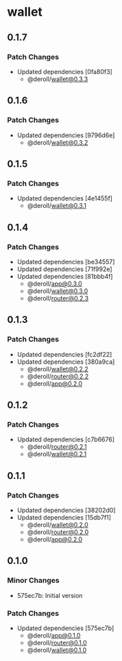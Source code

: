 # wallet

## 0.1.7

### Patch Changes

-   Updated dependencies [0fa80f3]
    -   @deroll/wallet@0.3.3

## 0.1.6

### Patch Changes

-   Updated dependencies [9796d6e]
    -   @deroll/wallet@0.3.2

## 0.1.5

### Patch Changes

-   Updated dependencies [4e1455f]
    -   @deroll/wallet@0.3.1

## 0.1.4

### Patch Changes

-   Updated dependencies [be34557]
-   Updated dependencies [71f992e]
-   Updated dependencies [81bbb4f]
    -   @deroll/app@0.3.0
    -   @deroll/wallet@0.3.0
    -   @deroll/router@0.2.3

## 0.1.3

### Patch Changes

-   Updated dependencies [fc2df22]
-   Updated dependencies [380a9ca]
    -   @deroll/wallet@0.2.2
    -   @deroll/router@0.2.2
    -   @deroll/app@0.2.0

## 0.1.2

### Patch Changes

-   Updated dependencies [c7b6676]
    -   @deroll/router@0.2.1
    -   @deroll/wallet@0.2.1

## 0.1.1

### Patch Changes

-   Updated dependencies [38202d0]
-   Updated dependencies [15db7f1]
    -   @deroll/wallet@0.2.0
    -   @deroll/router@0.2.0
    -   @deroll/app@0.2.0

## 0.1.0

### Minor Changes

-   575ec7b: Initial version

### Patch Changes

-   Updated dependencies [575ec7b]
    -   @deroll/app@0.1.0
    -   @deroll/router@0.1.0
    -   @deroll/wallet@0.1.0
